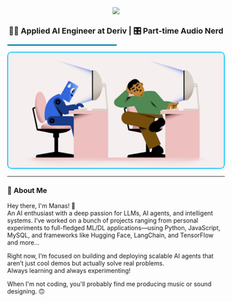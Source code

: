 <h1 align="center">
  <img src="https://readme-typing-svg.herokuapp.com?font=Fira+Code&size=35&pause=500&color=00c3ff&center=true&vCenter=true&width=450&lines=Manas+Karra" />
</h1>

<div align="center" style="font-size: 18px; font-weight: bold;">
<b> 👨‍💻 Applied AI Engineer at Deriv | 🎛️ Part-time Audio Nerd </b>
</div>
  
<hr style="border: 1px solid #00c3ff; width: 50%;" />

<p align="center">
  <img src="1732271587_The-Prompt-GIF-Instagram-co-founder-backs-startup-helping-devs-fend-off-AI-1200x640-1.gif" width="500" style="border-radius: 10px; border: 2px solid #00c3ff;" />
</p>

---

### 🚀 **About Me**

Hey there, I'm Manas! 👋  
An AI enthusiast with a deep passion for LLMs, AI agents, and intelligent systems. I’ve worked on a bunch of projects ranging from personal experiments to full-fledged ML/DL applications—using Python, JavaScript, MySQL, and frameworks like Hugging Face, LangChain, and TensorFlow and more...  

Right now, I’m focused on building and deploying scalable AI agents that aren’t just cool demos but actually solve real problems.  
Always learning and always experimenting!  

When I'm not coding, you'll probably find me producing music or sound designing. 🙃  
